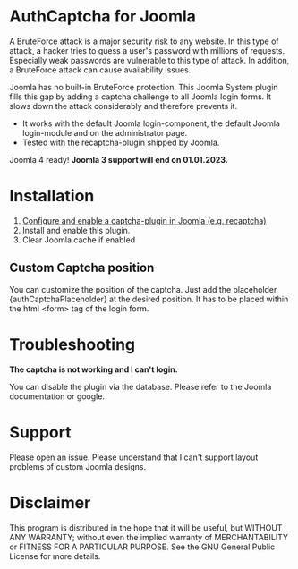 # AuthCaptcha for Joomla
A BruteForce attack is a major security risk to any website. In this type of attack, a hacker tries to guess a user's password with millions of requests. Especially weak passwords are vulnerable to this type of attack. In addition, a BruteForce attack can cause availability issues. 

Joomla has no built-in BruteForce protection. This Joomla System plugin fills this gap by adding a captcha challenge to all Joomla login forms. It slows down the attack considerably and therefore prevents it.


* It works with the default Joomla login-component, the default Joomla login-module and on the administrator page. 
* Tested with the recaptcha-plugin shipped by Joomla.

Joomla 4 ready! **Joomla 3 support will end on 01.01.2023.**

# Installation

1. [Configure and enable a captcha-plugin in Joomla (e.g. recaptcha)](https://docs.joomla.org/J3.x:Google_ReCaptcha)
2. Install and enable this plugin.
3. Clear Joomla cache if enabled

## Custom Captcha position
You can customize the position of the captcha. Just add the placeholder {authCaptchaPlaceholder} at the desired position. It has to be placed within the html \<form> tag of the login form.


# Troubleshooting

**The captcha is not working and I can't login.**

You can disable the plugin via the database. Please refer to the Joomla documentation or google.


# Support

Please open an issue.
Please understand that I can't support layout problems of custom Joomla designs.

# Disclaimer
This program is distributed in the hope that it will be useful, but WITHOUT ANY WARRANTY; without even the implied warranty of MERCHANTABILITY or FITNESS FOR A PARTICULAR PURPOSE. See the GNU General Public License for more details.
